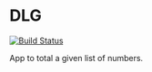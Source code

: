 # DLG

[![Build Status](https://travis-ci.org/Resinderate/DLG.svg?branch=develop)](https://travis-ci.org/Resinderate/DLG)

App to total a given list of numbers.
